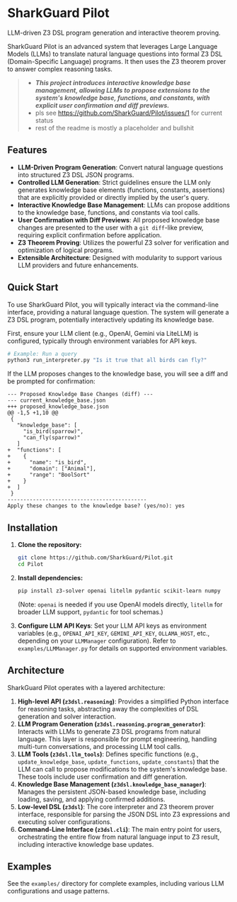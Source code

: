 # SharkGuard Pilot

LLM-driven Z3 DSL program generation and interactive theorem proving.

SharkGuard Pilot is an advanced system that leverages Large Language Models (LLMs) to translate natural language questions into formal Z3 DSL (Domain-Specific Language) programs. It then uses the Z3 theorem prover to answer complex reasoning tasks. 
> - ***This project introduces interactive knowledge base management, allowing LLMs to propose extensions to the system's knowledge base, functions, and constants, with explicit user confirmation and diff previews.***
> - pls see https://github.com/SharkGuard/Pilot/issues/1 for current status
> - rest of the readme is mostly a placeholder and bullshit
## Features

*   **LLM-Driven Program Generation**: Convert natural language questions into structured Z3 DSL JSON programs.
*   **Controlled LLM Generation**: Strict guidelines ensure the LLM only generates knowledge base elements (functions, constants, assertions) that are explicitly provided or directly implied by the user's query.
*   **Interactive Knowledge Base Management**: LLMs can propose additions to the knowledge base, functions, and constants via tool calls.
*   **User Confirmation with Diff Previews**: All proposed knowledge base changes are presented to the user with a `git diff`-like preview, requiring explicit confirmation before application.
*   **Z3 Theorem Proving**: Utilizes the powerful Z3 solver for verification and optimization of logical programs.
*   **Extensible Architecture**: Designed with modularity to support various LLM providers and future enhancements.

## Quick Start

To use SharkGuard Pilot, you will typically interact via the command-line interface, providing a natural language question. The system will generate a Z3 DSL program, potentially interactively updating its knowledge base.

First, ensure your LLM client (e.g., OpenAI, Gemini via LiteLLM) is configured, typically through environment variables for API keys.

```bash
# Example: Run a query
python3 run_interpreter.py "Is it true that all birds can fly?"
```

If the LLM proposes changes to the knowledge base, you will see a diff and be prompted for confirmation:

```
--- Proposed Knowledge Base Changes (diff) ---
--- current_knowledge_base.json
+++ proposed_knowledge_base.json
@@ -1,5 +1,10 @@
 {
   "knowledge_base": [
     "is_bird(sparrow)",
     "can_fly(sparrow)"
   ]
+  "functions": [
+    {
+      "name": "is_bird",
+      "domain": ["Animal"],
+      "range": "BoolSort"
+    }
+  ]
 }
--------------------------------------------
Apply these changes to the knowledge base? (yes/no): yes
```

## Installation

1.  **Clone the repository:**
    ```bash
    git clone https://github.com/SharkGuard/Pilot.git
    cd Pilot
    ```

2.  **Install dependencies:**
    ```bash
    pip install z3-solver openai litellm pydantic scikit-learn numpy
    ```
    (Note: `openai` is needed if you use OpenAI models directly, `litellm` for broader LLM support, `pydantic` for tool schemas.)

3.  **Configure LLM API Keys**:
    Set your LLM API keys as environment variables (e.g., `OPENAI_API_KEY`, `GEMINI_API_KEY`, `OLLAMA_HOST`, etc., depending on your `LLMManager` configuration). Refer to `examples/LLMManager.py` for details on supported environment variables.

## Architecture

SharkGuard Pilot operates with a layered architecture:

1.  **High-level API (`z3dsl.reasoning`)**: Provides a simplified Python interface for reasoning tasks, abstracting away the complexities of DSL generation and solver interaction.
2.  **LLM Program Generation (`z3dsl.reasoning.program_generator`)**: Interacts with LLMs to generate Z3 DSL programs from natural language. This layer is responsible for prompt engineering, handling multi-turn conversations, and processing LLM tool calls.
3.  **LLM Tools (`z3dsl.llm_tools`)**: Defines specific functions (e.g., `update_knowledge_base`, `update_functions`, `update_constants`) that the LLM can call to propose modifications to the system's knowledge base. These tools include user confirmation and diff generation.
4.  **Knowledge Base Management (`z3dsl.knowledge_base_manager`)**: Manages the persistent JSON-based knowledge base, including loading, saving, and applying confirmed additions.
5.  **Low-level DSL (`z3dsl`)**: The core interpreter and Z3 theorem prover interface, responsible for parsing the JSON DSL into Z3 expressions and executing solver configurations.
6.  **Command-Line Interface (`z3dsl.cli`)**: The main entry point for users, orchestrating the entire flow from natural language input to Z3 result, including interactive knowledge base updates.

## Examples

See the `examples/` directory for complete examples, including various LLM configurations and usage patterns.
